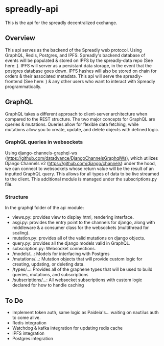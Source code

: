 # spreadly-api

This is the api for the spreadly decentralized exchange. 

## Overview

This api serves as the backend of the Spreadly web protocol. Using GraphQL, Redis, Postgres, and IPFS. Spreadly's backend database of events will be populated & stored on IPFS by the spreadly-data repo (See here: <link here>). IPFS will server as a persistant data storage, in the event that the postgres database goes down. IPFS hashes  will also be stored on chain for orders & their associated metadata.  This api will serve the spreadly-frontend (See here: <link here>) & any other users who want to interact with Spreadly programmatically.  

## GraphQL

GraphQL takes a different approach to client-server architecture when compared to the REST structure. The two major concepts for GraphQL are queries & mutations. Queries allow for flexible data fetching, while mutations allow you to create, update, and delete objects with defined logic. 

### GraphQL queries in websockets

Using django-channels-graphql-ws (https://github.com/datadvance/DjangoChannelsGraphqlWs), which utilizes Django Channels v2 (https://github.com/django/channels) under the hood, we can connect to websockets whose return value will be the result of an inputted GraphQL query. This allows for all types of data to be live streamed to the client. This additional module is managed under the subscriptions.py file. 

### Structure

In the graphql folder of the api module:
- views.py: provides view to display html, rendering interface.
- asgi.py: provides the entry point to the channels for django, along with middleware & a consumer class for the websockets (multithread for scaling).
- mutation.py: provides all of the valid mutations on django objects.
- query.py: provides all the django models valid in GraphQL.
- subscription.py: Websocket connections.
- /models/...: Models for interfacing with Postgres
- /mutations/...:  Mutation objects that will provide custom logic for creating, updating, or deleting data.
- /types/...: Provides all of the graphene types that will be used to build queries, mutations, and subscriptions
- /subscriptions/...: All websocket subscriptions with custom logic declared for how to handle caching

## To Do

- Implement token auth, same logic as Paideia's... waiting on nautilus auth to come alive.
- Redis integration
- Watchdog & kafka integration for updating redis cache
- IPFS integration
- Postgres integration
